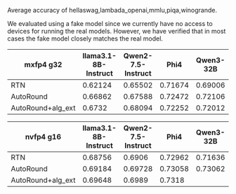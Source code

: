 Average accuracy of hellaswag,lambada_openai,mmlu,piqa,winogrande.

We evaluated using a fake model since we currently have no access to devices for running the real models. However, we have verified that in most cases the fake model closely matches the real model.

| mxfp4 g32         | llama3.1-8B-Instruct | Qwen2-7.5-Instruct | Phi4    | Qwen3-32B |
|-------------------|----------------------|--------------------|---------|-----------|
| RTN               | 0.62124              | 0.65502            | 0.71674 | 0.69006   |
| AutoRound         | 0.66862              | 0.67588            | 0.72472 | 0.72106   |
| AutoRound+alg_ext | 0.6732               | 0.68094            | 0.72252 | 0.72012   |

| nvfp4  g16        | llama3.1-8B-Instruct | Qwen2-7.5-Instruct | Phi4    | Qwen3-32B |
|-------------------|----------------------|--------------------|---------|-----------|
| RTN               | 0.68756              | 0.6906             | 0.72962 | 0.71636   |
| AutoRound         | 0.69184              | 0.69728            | 0.73058 | 0.73062   |
| AutoRound+alg_ext | 0.69648              | 0.6989             | 0.7318  |           |